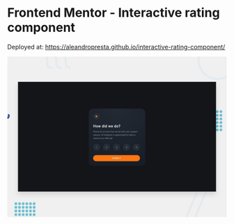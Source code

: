 # Frontend Mentor - Interactive rating component

Deployed at: https://aleandropresta.github.io/interactive-rating-component/

![Design preview for the Interactive rating component coding challenge](./design/desktop-preview.jpg)